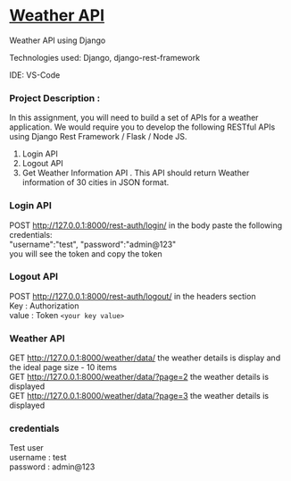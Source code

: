 # <a href="#">Weather API</a>

Weather API using Django

Technologies used: Django, django-rest-framework

IDE: VS-Code

### Project Description :
In this assignment, you will need to build a set of APIs for a weather application.
We would require you to develop the following RESTful APIs using Django Rest
Framework / Flask / Node JS.
1. Login API
2. Logout API
3. Get Weather Information API
. This API should return Weather information of 30 cities in JSON format.

### Login API
 POST http://127.0.0.1:8000/rest-auth/login/ in the body paste the following credentials:<br>
 "username":"test", "password":"admin@123"<br>
 you will see the token and copy the token
 
 ### Logout API
 POST http://127.0.0.1:8000/rest-auth/logout/ in the headers section<br>
 Key : Authorization<br>
 value : Token ```<your key value>```
 
  ### Weather API
 GET http://127.0.0.1:8000/weather/data/ the weather details is display and the ideal page size - 10 items<br>
 GET http://127.0.0.1:8000/weather/data/?page=2 the weather details is displayed<br>
 GET http://127.0.0.1:8000/weather/data/?page=3 the weather details is displayed
 


### credentials


Test user <br>
username : test<br>
password : admin@123


